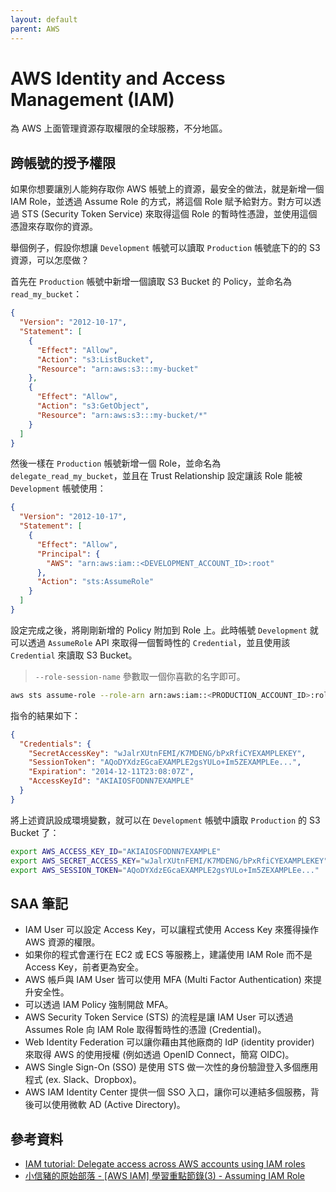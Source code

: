 ```yaml
---
layout: default
parent: AWS
---
```


# AWS Identity and Access Management (IAM)

為 AWS 上面管理資源存取權限的全球服務，不分地區。

## 跨帳號的授予權限

如果你想要讓別人能夠存取你 AWS 帳號上的資源，最安全的做法，就是新增一個 IAM Role，並透過 Assume Role 的方式，將這個 Role 賦予給對方。對方可以透過 STS (Security Token Service) 來取得這個 Role 的暫時性憑證，並使用這個憑證來存取你的資源。

舉個例子，假設你想讓 `Development` 帳號可以讀取 `Production` 帳號底下的的 S3 資源，可以怎麼做？

首先在 `Production` 帳號中新增一個讀取 S3 Bucket 的 Policy，並命名為 `read_my_bucket`：

```json
{
  "Version": "2012-10-17",
  "Statement": [
    {
      "Effect": "Allow",
      "Action": "s3:ListBucket",
      "Resource": "arn:aws:s3:::my-bucket"
    },
    {
      "Effect": "Allow",
      "Action": "s3:GetObject",
      "Resource": "arn:aws:s3:::my-bucket/*"
    }
  ]
}
```

然後一樣在 `Production` 帳號新增一個 Role，並命名為 `delegate_read_my_bucket`，並且在 Trust Relationship 設定讓該 Role 能被 `Development` 帳號使用：

```json
{
  "Version": "2012-10-17",
  "Statement": [
    {
      "Effect": "Allow",
      "Principal": {
        "AWS": "arn:aws:iam::<DEVELOPMENT_ACCOUNT_ID>:root"
      },
      "Action": "sts:AssumeRole"
    }
  ]
}
```

設定完成之後，將剛剛新增的 Policy 附加到 Role 上。此時帳號 `Development` 就可以透過 `AssumeRole` API 來取得一個暫時性的 `Credential`，並且使用該 `Credential` 來讀取 S3 Bucket。

> `--role-session-name` 參數取一個你喜歡的名字即可。

```bash
aws sts assume-role --role-arn arn:aws:iam::<PRODUCTION_ACCOUNT_ID>:role/delegate_s3_bucket_role --role-session-name "my-s3-session"
```

指令的結果如下：

```json
{
  "Credentials": {
    "SecretAccessKey": "wJalrXUtnFEMI/K7MDENG/bPxRfiCYEXAMPLEKEY",
    "SessionToken": "AQoDYXdzEGcaEXAMPLE2gsYULo+Im5ZEXAMPLEe...",
    "Expiration": "2014-12-11T23:08:07Z",
    "AccessKeyId": "AKIAIOSFODNN7EXAMPLE"
  }
}
```

將上述資訊設成環境變數，就可以在 `Development` 帳號中讀取 `Production` 的 S3 Bucket 了：

```bash
export AWS_ACCESS_KEY_ID="AKIAIOSFODNN7EXAMPLE"
export AWS_SECRET_ACCESS_KEY="wJalrXUtnFEMI/K7MDENG/bPxRfiCYEXAMPLEKEY"
export AWS_SESSION_TOKEN="AQoDYXdzEGcaEXAMPLE2gsYULo+Im5ZEXAMPLEe..."
```

## SAA 筆記

- IAM User 可以設定 Access Key，可以讓程式使用 Access Key 來獲得操作 AWS 資源的權限。
- 如果你的程式會運行在 EC2 或 ECS 等服務上，建議使用 IAM Role 而不是 Access Key，前者更為安全。
- AWS 帳戶與 IAM User 皆可以使用 MFA (Multi Factor Authentication) 來提升安全性。
- 可以透過 IAM Policy 強制開啟 MFA。
- AWS Security Token Service (STS) 的流程是讓 IAM User 可以透過 Assumes Role 向 IAM Role 取得暫時性的憑證 (Credential)。
- Web Identity Federation 可以讓你藉由其他廠商的 IdP (identity provider) 來取得 AWS 的使用授權 (例如透過 OpenID Connect，簡寫 OIDC)。
- AWS Single Sign-On (SSO) 是使用 STS 做一次性的身份驗證登入多個應用程式 (ex. Slack、Dropbox)。
- AWS IAM Identity Center 提供一個 SSO 入口，讓你可以連結多個服務，背後可以使用微軟 AD (Active Directory)。

## 參考資料

- [IAM tutorial: Delegate access across AWS accounts using IAM roles](https://docs.aws.amazon.com/IAM/latest/UserGuide/tutorial_cross-account-with-roles.html#tutorial_cross-account-with-roles-2)
- [小信豬的原始部落 - [AWS IAM] 學習重點節錄(3) - Assuming IAM Role](https://godleon.github.io/blog/AWS/learn-AWS-IAM-3-assuming-role/)
